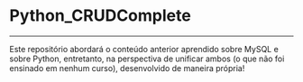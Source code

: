 # Python_CRUDComplete

<hr>

Este repositório abordará o conteúdo anterior aprendido sobre MySQL e sobre Python, entretanto, na perspectiva de unificar ambos (o que não foi ensinado em nenhum curso), desenvolvido de maneira própria!
